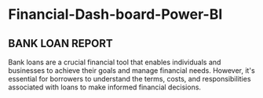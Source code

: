 # Financial-Dash-board-Power-BI
## BANK LOAN REPORT
Bank loans are a crucial financial tool that enables individuals and businesses to achieve their goals and manage financial needs. However, it's essential for borrowers to understand the terms, costs, and responsibilities associated with loans to make informed financial decisions.
